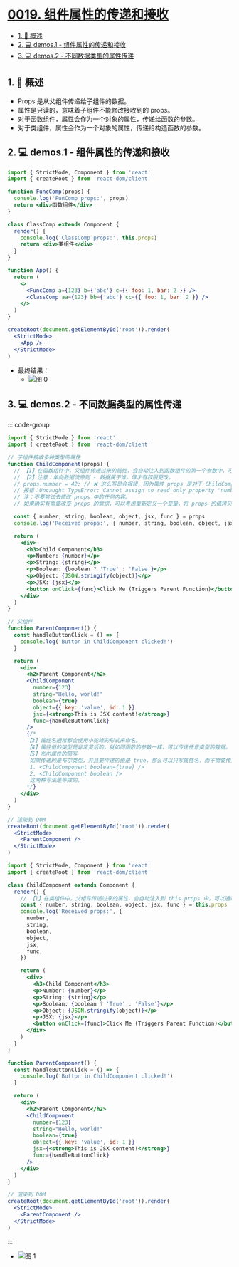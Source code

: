 # [0019. 组件属性的传递和接收](https://github.com/tnotesjs/TNotes.react/tree/main/notes/0019.%20%E7%BB%84%E4%BB%B6%E5%B1%9E%E6%80%A7%E7%9A%84%E4%BC%A0%E9%80%92%E5%92%8C%E6%8E%A5%E6%94%B6)

<!-- region:toc -->

- [1. 📝 概述](#1--概述)
- [2. 💻 demos.1 - 组件属性的传递和接收](#2--demos1---组件属性的传递和接收)
- [3. 💻 demos.2 - 不同数据类型的属性传递](#3--demos2---不同数据类型的属性传递)

<!-- endregion:toc -->

## 1. 📝 概述

- Props 是从父组件传递给子组件的数据。
- 属性是只读的，意味着子组件不能修改接收到的 props。
- 对于函数组件，属性会作为一个对象的属性，传递给函数的参数。
- 对于类组件，属性会作为一个对象的属性，传递给构造函数的参数。

## 2. 💻 demos.1 - 组件属性的传递和接收

```jsx {5,11,19,20}
import { StrictMode, Component } from 'react'
import { createRoot } from 'react-dom/client'

function FuncComp(props) {
  console.log('FunComp props:', props)
  return <div>函数组件</div>
}

class ClassComp extends Component {
  render() {
    console.log('ClassComp props:', this.props)
    return <div>类组件</div>
  }
}

function App() {
  return (
    <>
      <FuncComp a={123} b={'abc'} c={{ foo: 1, bar: 2 }} />
      <ClassComp aa={123} bb={'abc'} cc={{ foo: 1, bar: 2 }} />
    </>
  )
}

createRoot(document.getElementById('root')).render(
  <StrictMode>
    <App />
  </StrictMode>
)
```

- 最终结果：
  - ![图 0](https://cdn.jsdelivr.net/gh/tnotesjs/imgs@main/2025-06-27-12-13-30.png)

## 3. 💻 demos.2 - 不同数据类型的属性传递

::: code-group

```jsx {13,19-24,39-44} [函数组件]
import { StrictMode } from 'react'
import { createRoot } from 'react-dom/client'

// 子组件接收多种类型的属性
function ChildComponent(props) {
  // 【1】在函数组件中，父组件传递过来的属性，会自动注入到函数组件的第一个参数中，可以通过 props 访问这些数据。
  // 【2】注意：单向数据流原则 - 数据属于谁，谁才有权限更改。
  // props.number = 42; // ❌ 这么写是会报错，因为属性 props 是对于 ChildComponent 来说是只读的。
  // 报错：Uncaught TypeError: Cannot assign to read only property 'number' of object '#<Object>' at ChildComponent
  // 注：不要尝试去修改 props 中的任何内容。
  // 如果确实有需要改变 props 的需求，可以考虑重新定义一个变量，将 props 的值拷贝一份到这个变量中，然后修改这个新定义的变量而非直接修改 props。

  const { number, string, boolean, object, jsx, func } = props
  console.log('Received props:', { number, string, boolean, object, jsx, func })

  return (
    <div>
      <h3>Child Component</h3>
      <p>Number: {number}</p>
      <p>String: {string}</p>
      <p>Boolean: {boolean ? 'True' : 'False'}</p>
      <p>Object: {JSON.stringify(object)}</p>
      <p>JSX: {jsx}</p>
      <button onClick={func}>Click Me (Triggers Parent Function)</button>
    </div>
  )
}

// 父组件
function ParentComponent() {
  const handleButtonClick = () => {
    console.log('Button in ChildComponent clicked!')
  }

  return (
    <div>
      <h2>Parent Component</h2>
      <ChildComponent
        number={123}
        string="Hello, world!"
        boolean={true}
        object={{ key: 'value', id: 1 }}
        jsx={<strong>This is JSX content!</strong>}
        func={handleButtonClick}
      />
      {/* 
      【3】属性名通常都会使用小驼峰的形式来命名。
      【4】属性值的类型是非常灵活的，就如同函数的参数一样，可以传递任意类型的数据。
      【5】布尔属性的简写
       如果传递的是布尔类型，并且要传递的值是 true，那么可以只写属性名，而不需要传递值。
       1. <ChildComponent boolean={true} />
       2. <ChildComponent boolean />
       这两种写法是等效的。
      */}
    </div>
  )
}

// 渲染到 DOM
createRoot(document.getElementById('root')).render(
  <StrictMode>
    <ParentComponent />
  </StrictMode>
)
```

```jsx {7,20-25,40-45} [类组件]
import { StrictMode, Component } from 'react'
import { createRoot } from 'react-dom/client'

class ChildComponent extends Component {
  render() {
    // 【1】在类组件中，父组件传递过来的属性，会自动注入到 this.props 中，可以通过 this.props 访问这些数据。
    const { number, string, boolean, object, jsx, func } = this.props
    console.log('Received props:', {
      number,
      string,
      boolean,
      object,
      jsx,
      func,
    })

    return (
      <div>
        <h3>Child Component</h3>
        <p>Number: {number}</p>
        <p>String: {string}</p>
        <p>Boolean: {boolean ? 'True' : 'False'}</p>
        <p>Object: {JSON.stringify(object)}</p>
        <p>JSX: {jsx}</p>
        <button onClick={func}>Click Me (Triggers Parent Function)</button>
      </div>
    )
  }
}

function ParentComponent() {
  const handleButtonClick = () => {
    console.log('Button in ChildComponent clicked!')
  }

  return (
    <div>
      <h2>Parent Component</h2>
      <ChildComponent
        number={123}
        string="Hello, world!"
        boolean={true}
        object={{ key: 'value', id: 1 }}
        jsx={<strong>This is JSX content!</strong>}
        func={handleButtonClick}
      />
    </div>
  )
}

// 渲染到 DOM
createRoot(document.getElementById('root')).render(
  <StrictMode>
    <ParentComponent />
  </StrictMode>
)
```

:::

- ![图 1](https://cdn.jsdelivr.net/gh/tnotesjs/imgs@main/2025-06-27-12-14-32.png)
